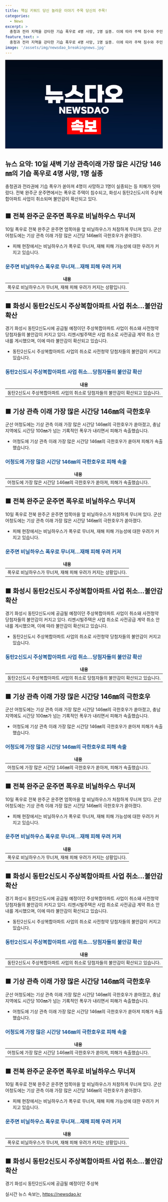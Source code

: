 ```yaml
---
title: 핵심 키워드 당신 놀라운 이야기 주목 당신의 주목!
categories:
  - News
excerpt: >
  충청과 전라 지역을 강타한 기습 폭우로 4명 사망, 1명 실종. 이에 따라 주택 침수와 주민 고립 현상 등 피해 발생. 또한, 군산 어청도에서 극한호우가 기록되었고, 충남에서도 기록적인 폭우로 피해가 속출. 국민의힘 당권 레이스는 윤석열 대통령 부인의 문자 논란으로 고조. 이재명 전 대표는 민주당 대표직 재도전을 선언. 의대생들의 유급 안 시한 조정과 학생 수가 감소. 은행 주택담보대출이 최대폭으로 증가 및 동탄2신도시 주택 사전청약 취소. 아리셀 사고 책임자 고소 및 고발. 서울대 N번방 주범의 심신미약 주장과 폭염주의보 발령. (요약문 종료)
feature_text: >
  충청과 전라 지역을 강타한 기습 폭우로 4명 사망, 1명 실종. 이에 따라 주택 침수와 주민 고립 현상 등 피해 발생. 또한, 군산 어청도에서 극한호우가 기록되었고, 충남에서도 기록적인 폭우로 피해가 속출. 국민의힘 당권 레이스는 윤석열 대통령 부인의 문자 논란으로 고조. 이재명 전 대표는 민주당 대표직 재도전을 선언. 의대생들의 유급 안 시한 조정과 학생 수가 감소. 은행 주택담보대출이 최대폭으로 증가 및 동탄2신도시 주택 사전청약 취소. 아리셀 사고 책임자 고소 및 고발. 서울대 N번방 주범의 심신미약 주장과 폭염주의보 발령. (요약문 종료)
image: '/assets/img/newsdao_breakingnews.jpg'
---
```


<p><img src="/assets/img/newsdao_breakingnews.jpg" alt="firstkoreanews 속보" /></p>

<h2>뉴스 요약: 10일 새벽 기상 관측이래 가장 많은 시간당 146㎜의 기습 폭우로 4명 사망, 1명 실종</h2>

<p data-ke-size="size16">충청권과 전라권에 기습 폭우가 쏟아져 4명이 사망하고 1명이 실종되는 등 피해가 잇따랐다. 전북 완주군 운주면에서는 폭우로 주택이 침수되고, 화성시 동탄2신도시의 주상복합아파트 사업이 취소되며 불안감이 확산되고 있다.</p>

<h2 data-ke-size="size26">■ 전북 완주군 운주면 폭우로 비닐하우스 무너져</h2>

<p data-ke-size="size16">10일 폭우로 전북 완주군 운주면 엄목마을 앞 비닐하우스가 처참하게 무너져 있다. 군산 어청도에는 기상 관측 이래 가장 많은 시간당 146㎜의 극한호우가 쏟아졌다.</p>

<ul>
<li>피해 현장에서는 비닐하우스가 폭우로 무너져, 재해 피해 가능성에 대한 우려가 커지고 있습니다.</li>
</ul>

<h3><b><span style="color: #1a5490;">운주면 비닐하우스 폭우로 무너져…재해 피해 우려 커져</span></b></h3>

<table>
<thead>
<tr>
<td style="text-align: center; height: 17px;"><b>내용</b></td>
</tr>
</thead>
<tbody>
<tr>
<td style="text-align: center;">폭우로 비닐하우스가 무너져, 재해 피해 우려가 커지는 상황입니다.</td>
</tr>
</tbody>
</table>

<h2 data-ke-size="size26">■ 화성시 동탄2신도시 주상복합아파트 사업 취소...불안감 확산</h2>

<p data-ke-size="size16">경기 화성시 동탄2신도시에 공급될 예정이던 주상복합아파트 사업이 취소돼 사전청약 당첨자들의 불안감이 커지고 있다. 리젠시빌주택은 사업 취소로 사전공급 계약 취소 안내를 게시했으며, 이에 따라 불안감이 확산되고 있습니다.</p>

<ul>
<li>동탄2신도시 주상복합아파트 사업의 취소로 사전청약 당첨자들의 불안감이 커지고 있습니다.</li>
</ul>

<h3><b><span style="color: #1a5490;">동탄2신도시 주상복합아파트 사업 취소...당첨자들의 불안감 확산</span></b></h3>

<table>
<thead>
<tr>
<td style="text-align: center; height: 17px;"><b>내용</b></td>
</tr>
</thead>
<tbody>
<tr>
<td style="text-align: center;">동탄2신도시 주상복합아파트 사업의 취소로 당첨자들의 불안감이 확산되고 있습니다.</td>
</tr>
</tbody>
</table>

<h2 data-ke-size="size26">■ 기상 관측 이래 가장 많은 시간당 146㎜의 극한호우</h2>

<p data-ke-size="size16">군산 어청도에는 기상 관측 이래 가장 많은 시간당 146㎜의 극한호우가 쏟아졌고, 충남지역에도 시간당 100㎜가 넘는 기록적인 폭우가 내리면서 피해가 속출했습니다. </p>

<ul>
<li>어청도에 기상 관측 이래 가장 많은 시간당 146㎜의 극한호우가 쏟아져 피해가 속출했습니다.</li>
</ul>

<h3><b><span style="color: #1a5490;">어청도에 가장 많은 시간당 146㎜의 극한호우로 피해 속출</span></b></h3>

<table>
<thead>
<tr>
<td style="text-align: center; height: 17px;"><b>내용</b></td>
</tr>
</thead>
<tbody>
<tr>
<td style="text-align: center;">어청도에 가장 많은 시간당 146㎜의 극한호우가 쏟아져, 피해가 속출했습니다.</td>
</tr>
</tbody>
</table>

<h2 data-ke-size="size26">■ 전북 완주군 운주면 폭우로 비닐하우스 무너져</h2>

<p data-ke-size="size16">10일 폭우로 전북 완주군 운주면 엄목마을 앞 비닐하우스가 처참하게 무너져 있다. 군산 어청도에는 기상 관측 이래 가장 많은 시간당 146㎜의 극한호우가 쏟아졌다.</p>

<ul>
<li>피해 현장에서는 비닐하우스가 폭우로 무너져, 재해 피해 가능성에 대한 우려가 커지고 있습니다.</li>
</ul>

<h3><b><span style="color: #1a5490;">운주면 비닐하우스 폭우로 무너져…재해 피해 우려 커져</span></b></h3>

<table>
<thead>
<tr>
<td style="text-align: center; height: 17px;"><b>내용</b></td>
</tr>
</thead>
<tbody>
<tr>
<td style="text-align: center;">폭우로 비닐하우스가 무너져, 재해 피해 우려가 커지는 상황입니다.</td>
</tr>
</tbody>
</table>

<h2 data-ke-size="size26">■ 화성시 동탄2신도시 주상복합아파트 사업 취소...불안감 확산</h2>

<p data-ke-size="size16">경기 화성시 동탄2신도시에 공급될 예정이던 주상복합아파트 사업이 취소돼 사전청약 당첨자들의 불안감이 커지고 있다. 리젠시빌주택은 사업 취소로 사전공급 계약 취소 안내를 게시했으며, 이에 따라 불안감이 확산되고 있습니다.</p>

<ul>
<li>동탄2신도시 주상복합아파트 사업의 취소로 사전청약 당첨자들의 불안감이 커지고 있습니다.</li>
</ul>

<h3><b><span style="color: #1a5490;">동탄2신도시 주상복합아파트 사업 취소...당첨자들의 불안감 확산</span></b></h3>

<table>
<thead>
<tr>
<td style="text-align: center; height: 17px;"><b>내용</b></td>
</tr>
</thead>
<tbody>
<tr>
<td style="text-align: center;">동탄2신도시 주상복합아파트 사업의 취소로 당첨자들의 불안감이 확산되고 있습니다.</td>
</tr>
</tbody>
</table>

<h2 data-ke-size="size26">■ 기상 관측 이래 가장 많은 시간당 146㎜의 극한호우</h2>

<p data-ke-size="size16">군산 어청도에는 기상 관측 이래 가장 많은 시간당 146㎜의 극한호우가 쏟아졌고, 충남지역에도 시간당 100㎜가 넘는 기록적인 폭우가 내리면서 피해가 속출했습니다.</p>

<ul>
<li>어청도에 기상 관측 이래 가장 많은 시간당 146㎜의 극한호우가 쏟아져 피해가 속출했습니다.</li>
</ul>

<h3><b><span style="color: #1a5490;">어청도에 가장 많은 시간당 146㎜의 극한호우로 피해 속출</span></b></h3>

<table>
<thead>
<tr>
<td style="text-align: center; height: 17px;"><b>내용</b></td>
</tr>
</thead>
<tbody>
<tr>
<td style="text-align: center;">어청도에 가장 많은 시간당 146㎜의 극한호우가 쏟아져, 피해가 속출했습니다.</td>
</tr>
</tbody>
</table>

<h2 data-ke-size="size26">■ 전북 완주군 운주면 폭우로 비닐하우스 무너져</h2>

<p data-ke-size="size16">10일 폭우로 전북 완주군 운주면 엄목마을 앞 비닐하우스가 처참하게 무너져 있다. 군산 어청도에는 기상 관측 이래 가장 많은 시간당 146㎜의 극한호우가 쏟아졌다.</p>

<ul>
<li>피해 현장에서는 비닐하우스가 폭우로 무너져, 재해 피해 가능성에 대한 우려가 커지고 있습니다.</li>
</ul>

<h3><b><span style="color: #1a5490;">운주면 비닐하우스 폭우로 무너져…재해 피해 우려 커져</span></b></h3>

<table>
<thead>
<tr>
<td style="text-align: center; height: 17px;"><b>내용</b></td>
</tr>
</thead>
<tbody>
<tr>
<td style="text-align: center;">폭우로 비닐하우스가 무너져, 재해 피해 우려가 커지는 상황입니다.</td>
</tr>
</tbody>
</table>

<h2 data-ke-size="size26">■ 화성시 동탄2신도시 주상복합아파트 사업 취소...불안감 확산</h2>

<p data-ke-size="size16">경기 화성시 동탄2신도시에 공급될 예정이던 주상복합아파트 사업이 취소돼 사전청약 당첨자들의 불안감이 커지고 있다. 리젠시빌주택은 사업 취소로 사전공급 계약 취소 안내를 게시했으며, 이에 따라 불안감이 확산되고 있습니다.</p>

<ul>
<li>동탄2신도시 주상복합아파트 사업의 취소로 사전청약 당첨자들의 불안감이 커지고 있습니다.</li>
</ul>

<h3><b><span style="color: #1a5490;">동탄2신도시 주상복합아파트 사업 취소...당첨자들의 불안감 확산</span></b></h3>

<table>
<thead>
<tr>
<td style="text-align: center; height: 17px;"><b>내용</b></td>
</tr>
</thead>
<tbody>
<tr>
<td style="text-align: center;">동탄2신도시 주상복합아파트 사업의 취소로 당첨자들의 불안감이 확산되고 있습니다.</td>
</tr>
</tbody>
</table>

<h2 data-ke-size="size26">■ 기상 관측 이래 가장 많은 시간당 146㎜의 극한호우</h2>

<p data-ke-size="size16">군산 어청도에는 기상 관측 이래 가장 많은 시간당 146㎜의 극한호우가 쏟아졌고, 충남지역에도 시간당 100㎜가 넘는 기록적인 폭우가 내리면서 피해가 속출했습니다.</p>

<ul>
<li>어청도에 기상 관측 이래 가장 많은 시간당 146㎜의 극한호우가 쏟아져 피해가 속출했습니다.</li>
</ul>

<h3><b><span style="color: #1a5490;">어청도에 가장 많은 시간당 146㎜의 극한호우로 피해 속출</span></b></h3>

<table>
<thead>
<tr>
<td style="text-align: center; height: 17px;"><b>내용</b></td>
</tr>
</thead>
<tbody>
<tr>
<td style="text-align: center;">어청도에 가장 많은 시간당 146㎜의 극한호우가 쏟아져, 피해가 속출했습니다.</td>
</tr>
</tbody>
</table>

<h2 data-ke-size="size26">■ 전북 완주군 운주면 폭우로 비닐하우스 무너져</h2>

<p data-ke-size="size16">10일 폭우로 전북 완주군 운주면 엄목마을 앞 비닐하우스가 처참하게 무너져 있다. 군산 어청도에는 기상 관측 이래 가장 많은 시간당 146㎜의 극한호우가 쏟아졌다.</p>

<ul>
<li>피해 현장에서는 비닐하우스가 폭우로 무너져, 재해 피해 가능성에 대한 우려가 커지고 있습니다.</li>
</ul>

<h3><b><span style="color: #1a5490;">운주면 비닐하우스 폭우로 무너져…재해 피해 우려 커져</span></b></h3>

<table>
<thead>
<tr>
<td style="text-align: center; height: 17px;"><b>내용</b></td>
</tr>
</thead>
<tbody>
<tr>
<td style="text-align: center;">폭우로 비닐하우스가 무너져, 재해 피해 우려가 커지는 상황입니다.</td>
</tr>
</tbody>
</table>

<h2 data-ke-size="size26">■ 화성시 동탄2신도시 주상복합아파트 사업 취소...불안감 확산</h2>

<p><p data-ke-size="size16">경기 화성시 동탄2신도시에 공급될 예정이던 주상복</p>
실시간 뉴스 속보는, <a href="https://newsdao.kr" rel="dofollow">https://newsdao.kr</a>


